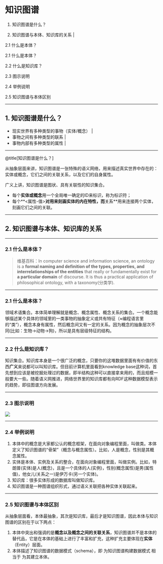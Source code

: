 # 知识图谱

1. 知识图谱是什么？

2. 知识图谱与本体、知识库的关系 |

  2.1 什么是本体？

  2.1 什么是本体？

  2.2 什么是知识库？

  2.3 图示说明

  2.4 举例说明

  2.5 知识图谱与本体区别

---

## 1. 知识图谱是什么？

- 现实世界有多种类型的事物（实体/概念） |
- 事物之间有多种类型的联系 |
- 事物内部有多种类型的属性 |

---

@title[知识图谱是什么？]

从抽象层面来讲，知识图谱是一张特殊的语义网络，用来描述真实世界中存在的：实体或概念，它们之间的关联关系，以及它们的自身属性。 

广义上讲，知识图谱是图状、具有关联性的知识集合。 

- 每个**实体或概念**用一个全局唯一确定的ID来标识，称为标识符；
- 每个**<属性-值>**对用来刻画实体的内在特性，而**关系**用来连接两个实体，刻画它们之间的关联。

---

## 2. 知识图谱与本体、知识库的关系

---

### 2.1 什么是本体？

> 维基百科：In computer science and information science, an ontology is a **formal naming and definition of the types, properties, and interrelationships of the entities** that really or fundamentally exist for **a particular domain** of discourse. It is thus a practical application of philosophical ontology, with a taxonomy(分类学).

---

### 2.1 什么是本体？

领域术语集合。本体简单理解就是概念、概念属性、概念关系的集合。一个概念能够描述某个具体的领域里的一类事物的抽象定义或共有特征（≈编程语言里的“类”），概念本身有属性，然后概念间又有一定的关系。因为概念的抽象层次不同(比如：生物->动物->狗)，所以是具有层级特征的结构。

---

### 2.2 什么是知识库？

知识集合。知识库本身是一个很广泛的概念，只要你的这堆数据里面有有价值的东西**广义**来说都可以叫知识库。但目前计算机里面看到knowledge base这种词，首先想到应该是被挖掘处理过的数据，即半结构这种可以直接拿来用的，而且规模一般要大一些。随着语义网推进，网络世界里的知识库都有向RDF这种数据模型表示的趋势，即往图谱方向发展。

---

### 2.3 图示说明

![](http://p1nwamyah.bkt.clouddn.com/18-1-29/65764417.jpg)

---

### 2.4 举例说明

1. 本体中的概念是大家都公认的概念框架，在面向对象编程里面，叫做类。本体定义了知识图谱的“骨架”（概念与概念属性）。比如，人是概念，性别是其概念属性。
2. 实体是本体、实例及关系的整合，在面向对象编程里面，叫做实例。比如，特朗普(实体)是人(概念)，且是一个具体的人(实例)，性别(概念属性)是男(属性值)，他女儿(关系之一)是伊万卡(另一个实体)。
3. 知识库：很多实体形成的数据库叫做知识库。
4. 知识图谱是一种图谱组织形式，通过语义关联把各种实体关联起来。

---

### 2.5 知识图谱与本体区别

从抽象层面看，本体最抽象，其次是知识库，最后才是知识图谱，因此本体与知识图谱的区别在于以下两点：

1. 本体中突出和强调的是**概念以及概念之间的关联关系**，知识图谱并不是本体的替代品，它是在本体的基础上进行了丰富和扩充，这种扩充主要体现在**实体**（Entity）层面。
2. 本体描述了知识图谱的数据模式（schema），即 为知识图谱构建数据模式 相当于 为其建立本体。




